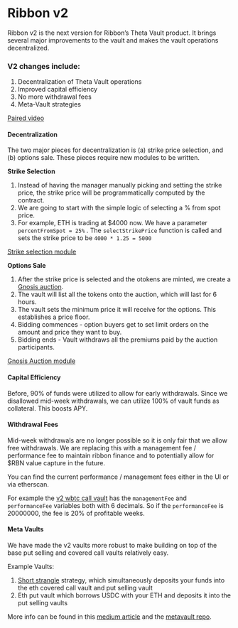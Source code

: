 # Ribbon v2

Ribbon v2 is the next version for Ribbon’s Theta Vault product. It brings several major improvements to the vault and makes the vault operations decentralized. 

### V2 changes include: <a id="V2-changes-include"></a>

1. Decentralization of Theta Vault operations
2. Improved capital efficiency
3. No more withdrawal fees
4. Meta-Vault strategies

[Paired video](https://www.loom.com/share/be2a76a724ab45769737bd8ffeddadb3)

#### Decentralization

The two major pieces for decentralization is \(a\) strike price selection, and \(b\) options sale. These pieces require new modules to be written.

**Strike Selection**

1. Instead of having the manager manually picking and setting the strike price, the strike price will be programmatically computed by the contract.
2. We are going to start with the simple logic of selecting a % from spot price.
3. For example, ETH is trading at $4000 now. We have a parameter `percentFromSpot = 25%` . The `selectStrikePrice` function is called and sets the strike price to be `4000 * 1.25 = 5000`

[Strike selection module](https://github.com/ribbon-finance/ribbon-v2/blob/master/contracts/utils/StrikeSelection.sol)

**Options Sale**

1. After the strike price is selected and the otokens are minted, we create a [Gnosis auction](https://gnosis-auction.eth.link/#/start).
2. The vault will list all the tokens onto the auction, which will last for 6 hours.
3. The vault sets the minimum price it will receive for the options. This establishes a price floor.
4. Bidding commences - option buyers get to set limit orders on the amount and price they want to buy.
5. Bidding ends - Vault withdraws all the premiums paid by the auction participants.

[Gnosis Auction module](https://github.com/ribbon-finance/ribbon-v2/blob/master/contracts/libraries/GnosisAuction.sol)

#### Capital Efficiency <a id="Capital-Efficiency"></a>

Before, 90% of funds were utilized to allow for early withdrawals. Since we disallowed mid-week withdrawals, we can utilize 100% of vault funds as collateral. This boosts APY.

#### Withdrawal Fees <a id="Withdrawal-Fees"></a>

Mid-week withdrawals are no longer possible so it is only fair that we allow free withdrawals. We are replacing this with a management fee / performance fee to maintain ribbon finance and to potentially allow for $RBN value capture in the future.

You can find the current performance / management fees either in the UI or via etherscan.

For example the [v2 wbtc call vault](https://etherscan.io/address/0x65a833afdc250d9d38f8cd9bc2b1e3132db13b2f/advanced#readProxyContract) has the `managementFee` and `performanceFee` variables both with 6 decimals. So if the `performanceFee` is 20000000, the fee is 20% of profitable weeks.

#### Meta Vaults <a id="Meta-Vaults"></a>

We have made the v2 vaults more robust to make building on top of the base put selling and covered call vaults relatively easy.

Example Vaults:

1. [Short strangle](https://www.chittorgarh.com/options-trading-strategy/short-strangle-or-sellstrangle/18/#:~:text=The%20Short%20Strangle%20%28or%20Sell,volatility%20in%20the%20near%20term.%29) strategy, which simultaneously deposits your funds into the eth covered call vault and put selling vault
2. Eth put vault which borrows USDC with your ETH and deposits it into the put selling vaults

More info can be found in this [medium article](https://chuddster.medium.com/ribbon-meta-vaults-ce094dab65a) and the [metavault repo](https://github.com/ribbon-finance/metavault).

